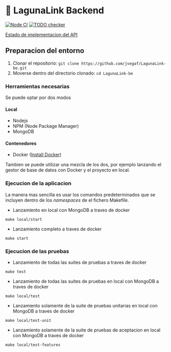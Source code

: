 #  🎯 LagunaLink Backend

[![Node CI](https://github.com/jvegaf/LagunaLink-be/actions/workflows/nodejs.yml/badge.svg?branch=master&event=pull_request_target)](https://github.com/jvegaf/LagunaLink-be/actions/workflows/nodejs.yml)
[![TODO checker](https://github.com/jvegaf/LagunaLink-be/actions/workflows/todo-checker.yml/badge.svg?event=push)](https://github.com/jvegaf/LagunaLink-be/actions/workflows/todo-checker.yml)


[Estado de implementacion del API](https://github.com/jvegaf/LagunaLink-be/blob/master/api-endpoints.md)

## Preparacion del entorno
1. Clonar el repositorio: `git clone https://github.com/jvegaf/LagunaLink-be.git`
3. Moverse dentro del directorio clonado: `cd LagunaLink-be`
### Herramientas necesarias

Se puede optar por dos modos
#### Local
- Nodejs
- NPM (Node Package Manager)
- MongoDB

####  Contenedores
- Docker ([Install Docker](https://www.docker.com/get-started))

Tambien se puede utilizar una mezcla de los dos, por ejemplo lanzando el gestor de base de datos con Docker y el 
proyecto en local.

### Ejecucion de la aplicacion

La manera mas sencilla es usar los comandos predeterminados que se incluyen dentro de los *namespaces* de el fichero Makefile.

 - Lanzamiento en local con MongoDB a traves de docker
```shell script
make local/start
```

 - Lanzamiento completo a traves de docker
```shell script
make start
```

### Ejecucion de las pruebas

 - Lanzamiento de todas las suites de pruebas a traves de docker
```shell script
make test
```

 - Lanzamiento de todas las suites de pruebas en local con MongoDB a traves de docker
```shell script
make local/test
```

 - Lanzamiento solamente de la suite de pruebas unitarias en local con MongoDB a traves de docker
```shell script
make local/test-unit
```

 - Lanzamiento solamente de la suite de pruebas de aceptacion en local con MongoDB a traves de docker
```shell script
make local/test-features
```
